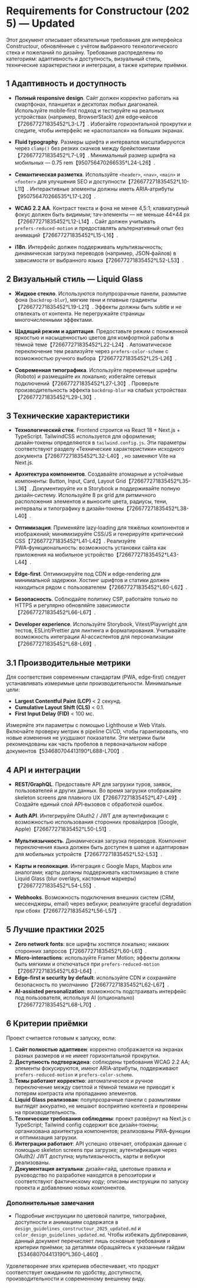 # Requirements for Constructour (2025) — Updated

Этот документ описывает обязательные требования для интерфейса Constructour, обновлённые с учётом выбранного технологического стека и пожеланий по дизайну. Требования распределены по категориям: адаптивность и доступность, визуальный стиль, технические характеристики и интеграции, а также критерии приёмки.

## 1 Адаптивность и доступность

- **Полный responsive design**. Сайт должен корректно работать на смартфонах, планшетах и десктопах любых диагоналей. Используйте mobile‑first подход и тестируйте на реальных устройствах (например, BrowserStack) для edge‑кейсов【726677271835452†L3-L7】. Избегайте горизонтальной прокрутки и следите, чтобы интерфейс не «расползался» на больших экранах.

- **Fluid typography**. Размеры шрифта и интервалов масштабируются через `clamp()` без резких скачков между брейкпоинтами【726677271835452†L7-L9】. Минимальный размер шрифта на мобильных — 0.75 rem【950756470266535†L24-L26】.

- **Семантическая разметка**. Используйте `<header>`, `<nav>`, `<main>` и `<footer>` для улучшения SEO и доступности【726677271835452†L10-L11】. Интерактивные элементы должны иметь ARIA‑атрибуты【950756470266535†L17-L20】.

- **WCAG 2.2 AA**. Контраст текста и фона не менее 4,5:1; клавиатурный фокус должен быть видимым; тач‑элементы — не меньше 44×44 px【726677271835452†L12-L14】. Сайт должен учитывать `prefers‑reduced‑motion` и предоставлять альтернативный опыт без анимаций【726677271835452†L15-L16】.

- **i18n**. Интерфейс должен поддерживать мультиязычность; динамическая загрузка переводов (например, JSON‑файлов) в зависимости от выбранного языка【726677271835452†L52-L53】.

## 2 Визуальный стиль — Liquid Glass

- **Жидкое стекло**. Используются полупрозрачные панели, размытие фона (`backdrop‑blur`), мягкие тени и плавные градиенты【726677271835452†L19-L21】. Эффекты должны быть subtle и не отвлекать от контента. Не перегружайте страницы многочисленными эффектами.

- **Щадящий режим и адаптация**. Предоставьте режим с пониженной яркостью и насыщенностью цветов для комфортной работы в тёмной теме【726677271835452†L22-L24】. Автоматическое переключение тем реализуйте через `prefers‑color‑scheme` с возможностью ручного выбора【726677271835452†L25-L26】.

- **Современная типографика**. Используйте переменные шрифты (Roboto) и размещайте их локально; избегайте сетевых подключений【726677271835452†L27-L30】. Проверьте производительность эффекта `backdrop‑blur` на слабых устройствах【726677271835452†L29-L30】.

## 3 Технические характеристики

- **Технологический стек**. Frontend строится на React 18 + Next.js + TypeScript. TailwindCSS используется для оформления; дизайн‑токены определяются в `tailwind.config.js`. Эти параметры соответствуют разделу «Технические характеристики» исходного документа【726677271835452†L32-L40】, но заменяют Vite на Next.js.

- **Архитектура компонентов**. Создавайте атомарные и устойчивые компоненты: Button, Input, Card, Layout Grid【726677271835452†L35-L36】. Документируйте их в Storybook и поддерживайте полную дизайн‑систему. Используйте 8 px grid для ритмичного расположения элементов и выносите цвета, радиусы, тени, интервалы и типографику в дизайн‑токены【726677271835452†L38-L40】.

- **Оптимизация**. Применяйте lazy‑loading для тяжёлых компонентов и изображений; минимизируйте CSS/JS и генерируйте критический CSS【726677271835452†L41-L42】. Реализуйте PWA‑функциональность: возможность установки сайта как приложения на мобильное устройство【726677271835452†L43-L44】.

- **Edge‑first**. Оптимизируйте под CDN и edge‑rendering для минимальной задержки. Хостинг шрифтов и статики должен находиться рядом с пользователем【726677271835452†L60-L62】.

- **Безопасность**. Соблюдайте политику CSP, работайте только по HTTPS и регулярно обновляйте зависимости【726677271835452†L66-L67】.

- **Developer experience**. Используйте Storybook, Vitest/Playwright для тестов, ESLint/Prettier для линтинга и форматирования. Учитывайте возможность интеграции AI‑ассистентов для персонализации【726677271835452†L68-L69】.

## 3.1 Производительные метрики

Для соответствия современным стандартам (PWA, edge‑first) следует устанавливать измеримые цели производительности. Минимальные цели:

* **Largest Contentful Paint (LCP)** < 2 секунд.
* **Cumulative Layout Shift (CLS)** < 0.1.
* **First Input Delay (FID)** < 100 мс.

Измеряйте эти параметры с помощью Lighthouse и Web Vitals. Включайте проверку метрик в pipeline CI/CD, чтобы гарантировать, что новые изменения не ухудшают показатели. Эти метрики были рекомендованы как часть пробелов в первоначальном наборе документов【534680704413190†L688-L700】.

## 4 API и интеграции

- **REST/GraphQL**. Предоставьте API для загрузки туров, заявок, пользователей и других данных. Во время загрузки отображайте skeleton screens для плавного UX【726677271835452†L47-L49】. Создайте единый слой API‑вызовов с обработкой ошибок.

- **Auth API**. Интегрируйте OAuth2 / JWT для аутентификации с возможностью использования сторонних провайдеров (Google, Apple)【726677271835452†L50-L51】.

- **Мультиязычность**. Динамическая загрузка переводов. Компонент переключения языка должен быть доступен в шапке и адаптирован для мобильных устройств【726677271835452†L52-L53】.

- **Карты и геолокация**. Интеграция с Google Maps, Mapbox или аналогами; карты должны поддерживать кастомизацию в стиле Liquid Glass (blur overlays, кастомные маркеры)【726677271835452†L54-L55】.

- **Webhooks**. Возможность подключения внешних систем (CRM, мессенджеры, email) через вебхуки; реализуйте graceful degradation при сбоях【726677271835452†L56-L57】.

## 5 Лучшие практики 2025

- **Zero network fonts**: все шрифты хостятся локально; никаких сторонних запросов【726677271835452†L60-L61】.
- **Micro‑interactions**: используйте Framer Motion; эффекты должны быть мягкими и отключаться при `prefers‑reduced‑motion`【726677271835452†L63-L64】.
- **Edge‑first и security by default**: используйте CDN и сохраняйте безопасность по умолчанию【726677271835452†L62-L67】.
- **AI‑assisted personalization**: возможность подстраивать интерфейс под пользователя, используя AI (опционально)【726677271835452†L68-L70】.

## 6 Критерии приёмки

Проект считается готовым к запуску, если:

1. **Сайт полностью адаптивен**: корректно отображается на экранах разных размеров и не имеет горизонтальной прокрутки.
2. **Доступность подтверждена**: соблюдены требования WCAG 2.2 AA; элементы фокусируются, имеют ARIA‑атрибуты, поддерживают `prefers‑reduced‑motion` и `prefers‑color‑scheme`.
3. **Темы работают корректно**: автоматическое и ручное переключение между светлой и тёмной темами не приводит к потерям контраста или пропаданию элементов.
4. **Liquid Glass реализован**: полупрозрачные панели с размытиями выглядят аккуратно, не мешают восприятию контента и проверены на производительность.
5. **Технические требования соблюдены**: проект развёрнут на Next.js с TypeScript; Tailwind config содержит все дизайн‑токены; организована архитектура компонентов; реализованы PWA‑функции и оптимизация загрузки.
6. **Интеграции работают**: API успешно отвечает, отображая данные с помощью skeleton screens при загрузке; аутентификация через OAuth2/ JWT доступна; мультиязычность, карты и вебхуки реализованы.
7. **Документация актуальна**: дизайн‑гайд, цветовые правила и руководство по разработке находятся в репозитории и соответствуют фактическому коду; описаны инструкции по запуску проекта и добавлению новых компонентов.

### Дополнительные замечания

* Подробные инструкции по цветовой палитре, типографике, доступности и анимациям содержатся в `design_guidelines_constructour_2025_updated.md` и `color_design_guidelines_updated.md`. Чтобы избежать дублирования, данный документ перечисляет лишь основные требования и критерии приёмки; за деталями обращайтесь к указанным гайдам【534680704413190†L360-L460】.

Удовлетворение этих критериев обеспечивает, что продукт соответствует ожиданиям по удобству, доступности, производительности и современному внешнему виду.